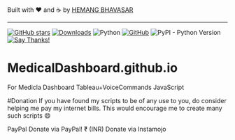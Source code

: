 Built with ❤︎ and :coffee: by  [HEMANG BHAVASAR](https://github.com/hemangbhavasar)

---

[![GitHub stars](https://img.shields.io/github/stars/hemangbhavasar/pyresparser.svg)](https://github.com/hemangbhavasar/pyresparser/stargazers)
[![Downloads](https://pepy.tech/badge/pyresparser)](https://pepy.tech/project/pyresparser)
![Python](https://img.shields.io/badge/Python-3.7-brightgreen.svg)
[![GitHub](https://img.shields.io/github/license/hemangbhavasar/pyresparser.svg)](https://github.com/hemangbhavasar/pyresparser/blob/master/LICENSE) ![PyPI - Python Version](https://img.shields.io/pypi/pyversions/Django.svg) [![Say Thanks!](https://img.shields.io/badge/Say%20Thanks-:D-1EAEDB.svg)](https://saythanks.io/to/hemangbhavasar)



# MedicalDashboard.github.io
For Medicla Dashboard Tableau+VoiceCommands JavaScript



#Donation
If you have found my scripts to be of any use to you, do consider helping me pay my internet bills. This would encourage me to create many such scripts 😄

PayPal	Donate via PayPal!
₹ (INR)	Donate via Instamojo
